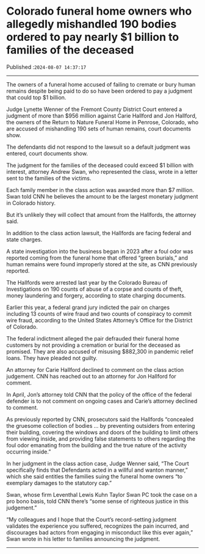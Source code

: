 # Colorado funeral home owners who allegedly mishandled 190 bodies ordered to pay nearly $1 billion to families of the deceased

Published :`2024-08-07 14:37:17`

---

The owners of a funeral home accused of failing to cremate or bury human remains despite being paid to do so have been ordered to pay a judgment that could top $1 billion.

Judge Lynette Wenner of the Fremont County District Court entered a judgment of more than $956 million against Carie Hallford and Jon Hallford, the owners of the Return to Nature Funeral Home in Penrose, Colorado, who are accused of mishandling 190 sets of human remains, court documents show.

The defendants did not respond to the lawsuit so a default judgment was entered, court documents show.

The judgment for the families of the deceased could exceed $1 billion with interest, attorney Andrew Swan, who represented the class, wrote in a letter sent to the families of the victims.

Each family member in the class action was awarded more than $7 million. Swan told CNN he believes the amount to be the largest monetary judgment in Colorado history.

But it’s unlikely they will collect that amount from the Hallfords, the attorney said.

In addition to the class action lawsuit, the Hallfords are facing federal and state charges.

A state investigation into the business began in 2023 after a foul odor was reported coming from the funeral home that offered “green burials,” and human remains were found improperly stored at the site, as CNN previously reported.

The Hallfords were arrested last year by the Colorado Bureau of Investigations on 190 counts of abuse of a corpse and counts of theft, money laundering and forgery, according to state charging documents.

Earlier this year, a federal grand jury indicted the pair on charges including 13 counts of wire fraud and two counts of conspiracy to commit wire fraud, according to the United States Attorney’s Office for the District of Colorado.

The federal indictment alleged the pair defrauded their funeral home customers by not providing a cremation or burial for the deceased as promised. They are also accused of misusing $882,300 in pandemic relief loans. They have pleaded not guilty.

An attorney for Carie Hallford declined to comment on the class action judgement. CNN has reached out to an attorney for Jon Hallford for comment.

In April, Jon’s attorney told CNN that the policy of the office of the federal defender is to not comment on ongoing cases and Carie’s attorney declined to comment.

As previously reported by CNN, prosecutors said the Hallfords “concealed the gruesome collection of bodies … by preventing outsiders from entering their building, covering the windows and doors of the building to limit others from viewing inside, and providing false statements to others regarding the foul odor emanating from the building and the true nature of the activity occurring inside.”

In her judgment in the class action case, Judge Wenner said, “The Court specifically finds that Defendants acted in a willful and wanton manner,” which she said entitles the families suing the funeral home owners “to exemplary damages to the statutory cap.”

Swan, whose firm Leventhal Lewis Kuhn Taylor Swan PC took the case on a pro bono basis, told CNN there’s “some sense of righteous justice in this judgement.”

“My colleagues and I hope that the Court’s record-setting judgment validates the experience you suffered, recognizes the pain incurred, and discourages bad actors from engaging in misconduct like this ever again,” Swan wrote in his letter to families announcing the judgment.

---

